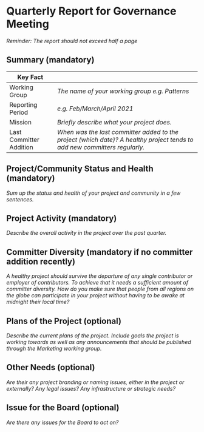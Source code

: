 # Quarterly Report for Governance Meeting

*Reminder: The report should not exceed half a page*

## Summary (mandatory)

| Key Fact |  |
| ------------- | ------------- |
| Working Group | *The name of your working group e.g. Patterns* |
| Reporting Period | *e.g. Feb/March/April 2021* |
| Mission | *Briefly describe what your project does.* |
| Last Committer Addition | *When was the last committer added to the project (which date)? A healthy project tends to add new committers regularly.* |

## Project/Community Status and Health (mandatory)

*Sum up the status and health of your project and community in a few sentences.*

## Project Activity (mandatory)

*Describe the overall activity in the project over the past quarter.*

## Committer Diversity (mandatory if no committer addition recently)

*A healthy project should survive the departure of any single contributor or employer of contributors. To achieve that it needs a sufficient amount of committer diversity. How do you make sure that people from all regions on the globe can participate in your project without having to be awake at midnight their local time?*

## Plans of the Project (optional)

*Describe the current plans of the project. Include goals the project is working towards as well as any announcements that should be published through the Marketing working group.*

## Other Needs (optional)

*Are their any project branding or naming issues, either in the project or externally? Any legal issues? Any infrastructure or strategic needs?*

## Issue for the Board (optional)

*Are there any issues for the Board to act on?*
